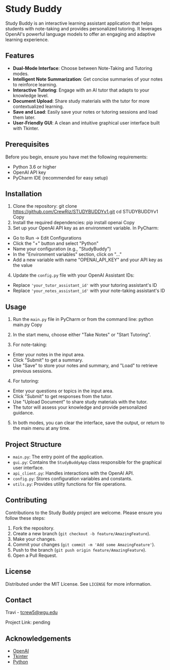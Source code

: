 # Study Buddy

Study Buddy is an interactive learning assistant application that helps students with note-taking and provides personalized tutoring. It leverages OpenAI's powerful language models to offer an engaging and adaptive learning experience.

## Features

- **Dual-Mode Interface**: Choose between Note-Taking and Tutoring modes.
- **Intelligent Note Summarization**: Get concise summaries of your notes to reinforce learning.
- **Interactive Tutoring**: Engage with an AI tutor that adapts to your knowledge level.
- **Document Upload**: Share study materials with the tutor for more contextualized learning.
- **Save and Load**: Easily save your notes or tutoring sessions and load them later.
- **User-Friendly GUI**: A clean and intuitive graphical user interface built with Tkinter.

## Prerequisites

Before you begin, ensure you have met the following requirements:

- Python 3.6 or higher
- OpenAI API key
- PyCharm IDE (recommended for easy setup)

## Installation

1. Clone the repository:
git clone https://github.com/CrewRiz/STUDYBUDDYv1.git
cd STUDYBUDDYv1
Copy
2. Install the required dependencies:
pip install openai
Copy
3. Set up your OpenAI API key as an environment variable. In PyCharm:
- Go to Run -> Edit Configurations
- Click the "+" button and select "Python"
- Name your configuration (e.g., "StudyBuddy")
- In the "Environment variables" section, click on "..."
- Add a new variable with name "OPENAI_API_KEY" and your API key as the value

4. Update the `config.py` file with your OpenAI Assistant IDs:
- Replace `'your_tutor_assistant_id'` with your tutoring assistant's ID
- Replace `'your_notes_assistant_id'` with your note-taking assistant's ID

## Usage

1. Run the `main.py` file in PyCharm or from the command line:
python main.py
Copy
2. In the start menu, choose either "Take Notes" or "Start Tutoring".

3. For note-taking:
- Enter your notes in the input area.
- Click "Submit" to get a summary.
- Use "Save" to store your notes and summary, and "Load" to retrieve previous sessions.

4. For tutoring:
- Enter your questions or topics in the input area.
- Click "Submit" to get responses from the tutor.
- Use "Upload Document" to share study materials with the tutor.
- The tutor will assess your knowledge and provide personalized guidance.

5. In both modes, you can clear the interface, save the output, or return to the main menu at any time.

## Project Structure

- `main.py`: The entry point of the application.
- `gui.py`: Contains the `StudyBuddyApp` class responsible for the graphical user interface.
- `api_client.py`: Handles interactions with the OpenAI API.
- `config.py`: Stores configuration variables and constants.
- `utils.py`: Provides utility functions for file operations.

## Contributing

Contributions to the Study Buddy project are welcome. Please ensure you follow these steps:

1. Fork the repository.
2. Create a new branch (`git checkout -b feature/AmazingFeature`).
3. Make your changes.
4. Commit your changes (`git commit -m 'Add some AmazingFeature'`).
5. Push to the branch (`git push origin feature/AmazingFeature`).
6. Open a Pull Request.

## License

Distributed under the MIT License. See `LICENSE` for more information.

## Contact
Travi - tcrew5@wgu.edu

Project Link: pending

## Acknowledgements

- [OpenAI](https://openai.com)
- [Tkinter](https://docs.python.org/3/library/tkinter.html)
- [Python](https://www.python.org)

